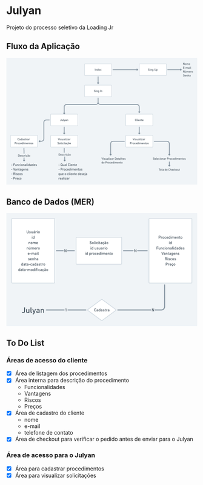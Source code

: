 # Julyan
Projeto do processo seletivo da Loading Jr
## Fluxo da Aplicação

![fluxo da aplicação](./Julyan@2x.png "fluxo da aplicação")

## Banco de Dados (MER)

![modelo entidade relacionamento](./Julyan_MER_BD@2x.png "modelo entidade relacionamento")

## To Do List

### Áreas de acesso do cliente

- [x] Área de listagem dos procedimentos  
- [x] Área interna para descrição do procedimento  
  - Funcionalidades
  - Vantagens
  - Riscos
  - Preços
- [x] Área de cadastro do cliente  
  - nome  
  - e-mail  
  - telefone de contato
- [x] Área de checkout para verificar o pedido antes de enviar para o Julyan  

### Área de acesso para o Julyan

- [x] Área para cadastrar procedimentos  
- [x] Área para visualizar solicitações  
